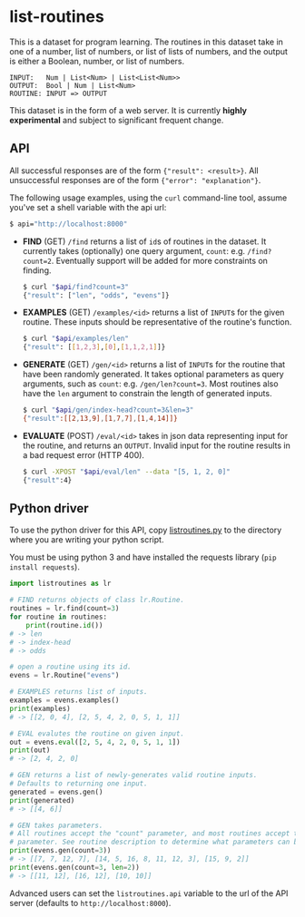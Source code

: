 # list-routines

This is a dataset for program learning. The routines in this dataset take in
one of a number, list of numbers, or list of lists of numbers, and the
output is either a Boolean, number, or list of numbers.

```
INPUT:   Num | List<Num> | List<List<Num>>
OUTPUT:  Bool | Num | List<Num>
ROUTINE: INPUT => OUTPUT
```

This dataset is in the form of a web server. It is currently **highly
experimental** and subject to significant frequent change.

## API

All successful responses are of the form `{"result": <result>}`. All
unsuccessful responses are of the form `{"error": "explanation"}`.

The following usage examples, using the `curl` command-line tool, assume
you've set a shell variable with the api url:

```bash
$ api="http://localhost:8000"
```

- **FIND** (GET) `/find` returns a list of `id`s of routines in the dataset.
  It currently takes (optionally) one query argument, `count`: e.g.
  `/find?count=2`. Eventually support will be added for more constraints on
  finding.

  ```bash
  $ curl "$api/find?count=3"
  {"result": ["len", "odds", "evens"]}
  ```
- **EXAMPLES** (GET) `/examples/<id>` returns a list of `INPUT`s for the
  given routine. These inputs should be representative of the routine's
  function.

  ```bash
  $ curl "$api/examples/len"
  {"result": [[1,2,3],[0],[1,1,2,1]]}
  ```
- **GENERATE** (GET) `/gen/<id>` returns a list of `INPUT`s for the routine
  that have been randomly generated. It takes optional parameters as query
  arguments, such as `count`: e.g. `/gen/len?count=3`. Most routines also
  have the `len` argument to constrain the length of generated inputs.

  ```bash
  $ curl "$api/gen/index-head?count=3&len=3"
  {"result":[[2,13,9],[1,7,7],[1,4,14]]}
  ```
- **EVALUATE** (POST) `/eval/<id>` takes in json data representing input for
  the routine, and returns an `OUTPUT`. Invalid input for the routine
  results in a bad request error (HTTP 400).

  ```bash
  $ curl -XPOST "$api/eval/len" --data "[5, 1, 2, 0]"
  {"result":4}
  ```

## Python driver

To use the python driver for this API, copy
[listroutines.py](https://github.com/lucasem/list-routines/blob/master/listroutines.py)
to the directory where you are writing your python script.

You must be using python 3 and have installed the requests library (`pip
install requests`).

```python
import listroutines as lr

# FIND returns objects of class lr.Routine.
routines = lr.find(count=3)
for routine in routines:
    print(routine.id())
# -> len
# -> index-head
# -> odds

# open a routine using its id.
evens = lr.Routine("evens")

# EXAMPLES returns list of inputs.
examples = evens.examples()
print(examples)
# -> [[2, 0, 4], [2, 5, 4, 2, 0, 5, 1, 1]]

# EVAL evalutes the routine on given input.
out = evens.eval([2, 5, 4, 2, 0, 5, 1, 1])
print(out)
# -> [2, 4, 2, 0]

# GEN returns a list of newly-generates valid routine inputs.
# Defaults to returning one input.
generated = evens.gen()
print(generated)
# -> [[4, 6]]

# GEN takes parameters.
# All routines accept the "count" parameter, and most routines accept the "len"
# parameter. See routine description to determine what parameters can be used.
print(evens.gen(count=3))
# -> [[7, 7, 12, 7], [14, 5, 16, 8, 11, 12, 3], [15, 9, 2]]
print(evens.gen(count=3, len=2))
# -> [[11, 12], [16, 12], [10, 10]]
```

Advanced users can set the `listroutines.api` variable to the url of the API
server (defaults to `http://localhost:8000`).
